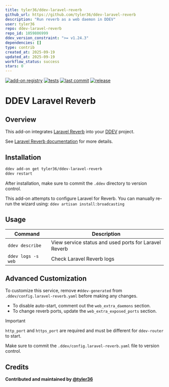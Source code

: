 ```yaml
---
title: tyler36/ddev-laravel-reverb
github_url: https://github.com/tyler36/ddev-laravel-reverb
description: "Run reverb as a web daemon in DDEV"
user: tyler36
repo: ddev-laravel-reverb
repo_id: 1059806999
ddev_version_constraint: ">= v1.24.3"
dependencies: []
type: contrib
created_at: 2025-09-19
updated_at: 2025-09-19
workflow_status: success
stars: 0
---
```


[![add-on registry](https://img.shields.io/badge/DDEV-Add--on_Registry-blue)](https://addons.ddev.com)
[![tests](https://github.com/tyler36/ddev-laravel-reverb/actions/workflows/tests.yml/badge.svg?branch=main)](https://github.com/tyler36/ddev-laravel-reverb/actions/workflows/tests.yml?query=branch%3Amain)
[![last commit](https://img.shields.io/github/last-commit/tyler36/ddev-laravel-reverb)](https://github.com/tyler36/ddev-laravel-reverb/commits)
[![release](https://img.shields.io/github/v/release/tyler36/ddev-laravel-reverb)](https://github.com/tyler36/ddev-laravel-reverb/releases/latest)

# DDEV Laravel Reverb

## Overview

This add-on integrates [Laravel Reverb](https://reverb.laravel.com/) into your [DDEV](https://ddev.com/) project.

See [Laravel Reverb documentation](https://laravel.com/docs/master/reverb) for more details.

## Installation

```bash
ddev add-on get tyler36/ddev-laravel-reverb
ddev restart
```

After installation, make sure to commit the `.ddev` directory to version control.

This add-on attempts to configure Laravel for Reverb.
You can manually re-run the wizard using: `ddev artisan install:broadcasting`

## Usage

| Command | Description |
| ------- | ----------- |
| `ddev describe` | View service status and used ports for Laravel Reverb |
| `ddev logs -s web` | Check Laravel Reverb logs |

## Advanced Customization

To customize this service, remove `#ddev-generated` from `.ddev/config.laravel-reverb.yaml` before making any changes.

- To disable auto-start, comment out the `web_extra_daemons` section.
- To change reverb ports, update the `web_extra_exposed_ports` section.

> [!IMPORTANT]
> `http_port` and `https_port` are required and must be different for `ddev-router` to start.

Make sure to commit the `.ddev/config.laravel-reverb.yaml` file to version control.

## Credits

**Contributed and maintained by [@tyler36](https://github.com/tyler36)**
